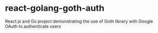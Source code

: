 # react-golang-goth-auth
React.js and Go project demonstrating the use of Goth library with Google OAuth to authenticate users
